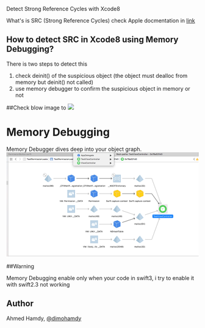 Detect Strong Reference Cycles with Xcode8

What's is SRC (Strong Reference Cycles)
check Apple docmentation in [link](https://developer.apple.com/library/ios/documentation/Swift/Conceptual/Swift_Programming_Language/AutomaticReferenceCounting.html#//apple_ref/doc/uid/TP40014097-CH20-ID52)

## How to detect SRC in Xcode8 using Memory Debugging?

There is two steps to detect this

1. check deinit() of the suspicious object (the object must dealloc from memory but deinit() not called)
2. use memory debugger to confirm the suspicious object in memory or not


##Check blow image to 
![](https://github.com/dimohamdy/SRC_Xcode8/blob/master/Assets/SRC.gif)

# Memory Debugging
 Memory Debugger dives deep into your object graph.
![Object Graph](https://raw.githubusercontent.com/dimohamdy/SRC_Xcode8/master/Assets/Screen%20Shot%202016-07-22%20at%201.12.05%20PM.png) 

##Warning

Memory Debugging enable only when your code in swift3, i try to enable it with swift2.3 not working

## Author

Ahmed Hamdy, [@dimohamdy](https://twitter.com/dimohamdy)
